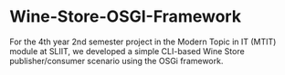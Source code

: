 # Wine-Store-OSGI-Framework
For the 4th year 2nd semester project in the Modern Topic in IT (MTIT) module at SLIIT, we developed a simple CLI-based Wine Store publisher/consumer scenario using the OSGi framework.

